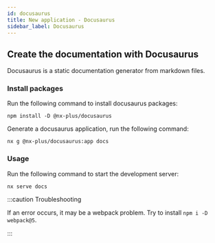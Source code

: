 ```yaml
---
id: docusaurus
title: New application - Docusaurus
sidebar_label: Docusaurus
---
```


## Create the documentation with Docusaurus

Docusaurus is a static documentation generator from markdown files.

### Install packages

Run the following command to install docusaurus packages:

```shell
npm install -D @nx-plus/docusaurus
```

Generate a docusaurus application, run the following command:

```shell
nx g @nx-plus/docusaurus:app docs
```

### Usage

Run the following command to start the development server:

```shell
nx serve docs
```

:::caution Troubleshooting

If an error occurs, it may be a webpack problem. Try to install `npm i -D webpack@5`.

:::

